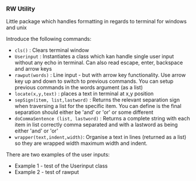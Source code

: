 ### RW Utility ###
Little package which handles formatting in regards to terminal for windows and unix

Introduce the following commands:

 * `cls()` : Clears terminal window
 * `Userinput` : Instantiates a class which kan handle single user input without any echo in terminal. Can also read escape, enter, backspace and arrow keys
 * `rawput(words)` : Line input - but with arrow key functionality. Use arrow key up and down to switch to previous commands. You can setup previous commands in the words argument (as a list)
 * `locate(x,y,text)` : places a text in terminal at x,y position
 * `sepSign(item, list,lastword)` : Returns the relevant separation sign when traversing a list for the specific item. You can define is the final separation should either be 'and' or 'or' or some different
 * `doCommaSentence (list, lastword)` : Returns a complete string with each item in list correctly comma separated and with a lastword as being either 'and' or 'or'  
 * `wrapper(text,indent,width)`: Organise a text in lines (returned as a list) so they are wrapped width maximum width and indent. 

There are two examples of the user inputs:

 * Example 1 - test of the Userinput class
 * Example 2 - test of rawput
